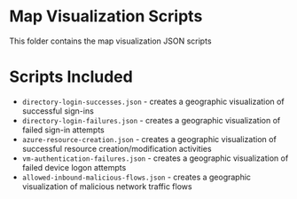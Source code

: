 # Map Visualization Scripts

This folder contains the map visualization JSON scripts

# Scripts Included
- `directory-login-successes.json` - creates a geographic visualization of successful sign-ins
- `directory-login-failures.json` - creates a geographic visualization of failed sign-in attempts
- `azure-resource-creation.json` - creates a geographic visualization of successful resource creation/modification activities
- `vm-authentication-failures.json` - creates a geographic visualization of failed device logon attempts
- `allowed-inbound-malicious-flows.json` - creates a geographic visualization of malicious network traffic flows
